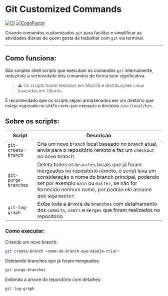 # Git Customized Commands

[![CI](https://github.com/jonathanmdr/GitCustomizedCommands/actions/workflows/ci.yml/badge.svg?branch=master)](https://github.com/jonathanmdr/GitCustomizedCommands/actions/workflows/ci.yml)
[![CodeFactor](https://www.codefactor.io/repository/github/jonathanmdr/gitcustomizedcommands/badge)](https://www.codefactor.io/repository/github/jonathanmdr/gitcustomizedcommands)

Criando comandos customizados `git` para facilitar e simplificar as atividades diárias de quem gosta de trabalhar com `git` via terminal.

---

## Como funciona:

São simples shell scripts que executam os comandos `git` internamente, reduzindo a verbosidade dos comandos de forma bem significativa.

> :warning: Os scripts foram testados em MacOS e distribuições Linux baseadas em Ubuntu.

É recomendado que os scripts sejam armazenados em um diretório que esteja mapeado no `$PATH` como por exemplo o diretório `/usr/local/bin`.

## Sobre os scripts:

Script | Descrição
--|--|
`git-create-branch` | Cria um novo `branch` local baseado no `branch` atual, envia para o repositório remoto e faz um `checkout` no novo branch.
`git-purge-branches` | Deleta todos os `branches` locais que já foram mergeados no repositório remoto, o script leva em consideração o nome do branch principal, podendo ser por exemplo `main` ou `master`, se não for fornecido nenhum nome, por padrão ele assume que seja `master`.
`git-log-graph` | Exibe toda a árvore de `branches` com detalhamento dos `commits`, `users` e `merges` que foram realizados no repositório.

### Como executar:

Criando um novo branch:
```sh
git create-branch <nome-do-branch-que-deseja-criar>
```

Deletando branches que já foram mergeados:
```sh
git purge-branches
```

Exibindo a árvore do repositório com detalhes:
```sh
git log-graph
```
